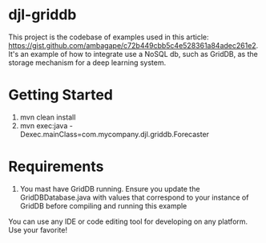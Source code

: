 # djl-griddb

This project is the codebase of examples used in this article: https://gist.github.com/ambagape/c72b449cbb5c4e528361a84adec261e2. It's an example of how to integrate use a NoSQL db, such as GridDB, as the storage mechanism for a deep learning system.

# Getting Started
1. mvn clean install
2. mvn exec:java -Dexec.mainClass=com.mycompany.djl.griddb.Forecaster

# Requirements
1) You mast have GridDB running. Ensure you update the GridDBDatabase.java with values that correspond to your instance of GridDB before compiling and running this example

You can use any IDE or code editing tool for developing on any platform. Use your favorite!

